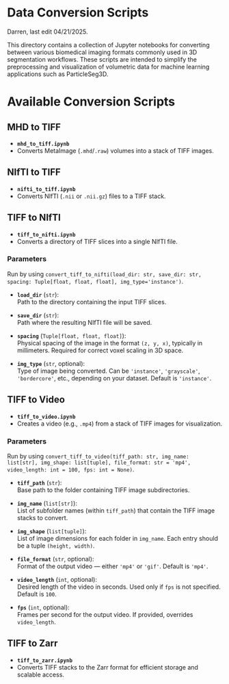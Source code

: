 # Data Conversion Scripts
Darren, last edit 04/21/2025.

This directory contains a collection of Jupyter notebooks for converting between various biomedical imaging formats commonly used in 3D segmentation workflows. These scripts are intended to simplify the preprocessing and visualization of volumetric data for machine learning applications such as ParticleSeg3D.

# Available Conversion Scripts
## MHD to TIFF
- **`mhd_to_tiff.ipynb`**  
- Converts MetaImage (`.mhd`/`.raw`) volumes into a stack of TIFF images.

## NIfTI to TIFF
- **`nifti_to_tiff.ipynb`**  
- Converts NIfTI (`.nii` or `.nii.gz`) files to a TIFF stack.

## TIFF to NIfTI
- **`tiff_to_nifti.ipynb`**  
- Converts a directory of TIFF slices into a single NIfTI file.

### Parameters
Run by using `convert_tiff_to_nifti(load_dir: str, save_dir: str, spacing: Tuple[float, float, float], img_type='instance')`.

- **`load_dir`** (`str`):  
  Path to the directory containing the input TIFF slices.

- **`save_dir`** (`str`):  
  Path where the resulting NIfTI file will be saved.

- **`spacing`** (`Tuple[float, float, float]`):  
  Physical spacing of the image in the format `(z, y, x)`, typically in millimeters. Required for correct voxel scaling in 3D space.

- **`img_type`** (`str`, optional):  
  Type of image being converted. Can be `'instance'`, `'grayscale'`, `'bordercore'`, etc., depending on your dataset. Default is `'instance'`.

## TIFF to Video
- **`tiff_to_video.ipynb`**  
- Creates a video (e.g., `.mp4`) from a stack of TIFF images for visualization.

### Parameters
Run by using `convert_tiff_to_video(tiff_path: str, img_name: list[str], img_shape: list[tuple], file_format: str = 'mp4', video_length: int = 100, fps: int = None)`.

- **`tiff_path`** (`str`):  
  Base path to the folder containing TIFF image subdirectories.

- **`img_name`** (`list[str]`):  
  List of subfolder names (within `tiff_path`) that contain the TIFF image stacks to convert.

- **`img_shape`** (`list[tuple]`):  
  List of image dimensions for each folder in `img_name`. Each entry should be a tuple `(height, width)`.

- **`file_format`** (`str`, optional):  
  Format of the output video — either `'mp4'` or `'gif'`. Default is `'mp4'`.

- **`video_length`** (`int`, optional):  
  Desired length of the video in seconds. Used only if `fps` is not specified. Default is `100`.

- **`fps`** (`int`, optional):  
  Frames per second for the output video. If provided, overrides `video_length`.

## TIFF to Zarr
- **`tiff_to_zarr.ipynb`**  
- Converts TIFF stacks to the Zarr format for efficient storage and scalable access.